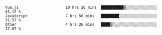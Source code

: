 
<!--
**xy406043/xy406043** is a ✨ _special_ ✨ repository because its `README.md` (this file) appears on your GitHub profile.

Here are some ideas to get you started:

- 🔭 I’m currently working on ...
- 🌱 I’m currently learning ...
- 👯 I’m looking to collaborate on ...
- 🤔 I’m looking for help with ...
- 💬 Ask me about ...
- 📫 How to reach me: ...
- 😄 Pronouns: ...
- ⚡ Fun fact: ...
-->

<!--START_SECTION:waka-->

```text
Vue.js                     10 hrs 20 mins  ██████████▒░░░░░░░░░░░░░░   41.12 %
JavaScript                 7 hrs 56 mins   ████████░░░░░░░░░░░░░░░░░   31.57 %
Other                      4 hrs 26 mins   ████▒░░░░░░░░░░░░░░░░░░░░   17.67 %
```

<!--END_SECTION:waka-->
